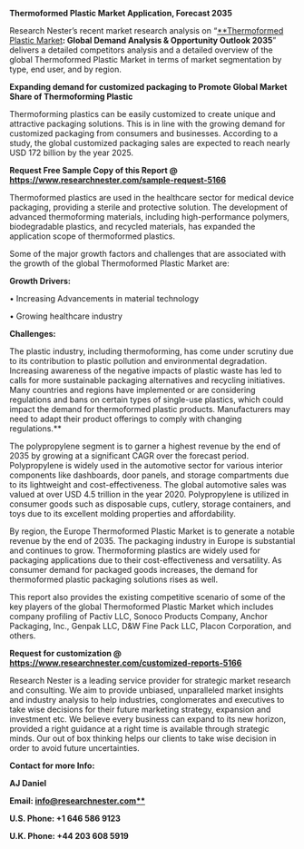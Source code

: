﻿**Thermoformed Plastic Market Application, Forecast 2035**

Research Nester’s recent market research analysis on “[**Thermoformed Plastic Market](https://www.researchnester.com/reports/thermoformed-plastic-market/5166)**: Global Demand Analysis & Opportunity Outlook 2035**” delivers a detailed competitors analysis and a detailed overview of the global Thermoformed Plastic Market in terms of market segmentation by type, end user, and by region. 

**Expanding demand for customized packaging to Promote Global Market Share of Thermoforming Plastic**

Thermoforming plastics can be easily customized to create unique and attractive packaging solutions. This is in line with the growing demand for customized packaging from consumers and businesses. According to a study, the global customized packaging sales are expected to reach nearly USD 172 billion by the year 2025.

**Request Free Sample Copy of this Report @ <https://www.researchnester.com/sample-request-5166>** 

Thermoformed plastics are used in the healthcare sector for medical device packaging, providing a sterile and protective solution. The development of advanced thermoforming materials, including high-performance polymers, biodegradable plastics, and recycled materials, has expanded the application scope of thermoformed plastics.

Some of the major growth factors and challenges that are associated with the growth of the global Thermoformed Plastic Market are:

**Growth Drivers:**

•	Increasing Advancements in material technology

•	Growing healthcare industry

**Challenges:**

The plastic industry, including thermoforming, has come under scrutiny due to its contribution to plastic pollution and environmental degradation. Increasing awareness of the negative impacts of plastic waste has led to calls for more sustainable packaging alternatives and recycling initiatives. Many countries and regions have implemented or are considering regulations and bans on certain types of single-use plastics, which could impact the demand for thermoformed plastic products. Manufacturers may need to adapt their product offerings to comply with changing regulations.**  

The polypropylene segment is to garner a highest revenue by the end of 2035 by growing at a significant CAGR over the forecast period. Polypropylene is widely used in the automotive sector for various interior components like dashboards, door panels, and storage compartments due to its lightweight and cost-effectiveness. The global automotive sales was valued at over USD 4.5 trillion in the year 2020. Polypropylene is utilized in consumer goods such as disposable cups, cutlery, storage containers, and toys due to its excellent molding properties and affordability.

By region, the Europe Thermoformed Plastic Market is to generate <a name="_hlk140522455"></a>a notable revenue by the end of 2035. The packaging industry in Europe is substantial and continues to grow. Thermoforming plastics are widely used for packaging applications due to their cost-effectiveness and versatility. As consumer demand for packaged goods increases, the demand for thermoformed plastic packaging solutions rises as well.

This report also provides the existing competitive scenario of some of the key players of the global Thermoformed Plastic Market which includes company profiling of Pactiv LLC, Sonoco Products Company, Anchor Packaging, Inc., Genpak LLC, D&W Fine Pack LLC, Placon Corporation, and others.      

**Request for customization @ <https://www.researchnester.com/customized-reports-5166>** 

Research Nester is a leading service provider for strategic market research and consulting. We aim to provide unbiased, unparalleled market insights and industry analysis to help industries, conglomerates and executives to take wise decisions for their future marketing strategy, expansion and investment etc. We believe every business can expand to its new horizon, provided a right guidance at a right time is available through strategic minds. Our out of box thinking helps our clients to take wise decision in order to avoid future uncertainties.

**Contact for more Info:**

**AJ Daniel**

**Email: [info@researchnester.com**](mailto:info@researchnester.com)**

**U.S. Phone: +1 646 586 9123** 

**U.K. Phone: +44 203 608 5919**



